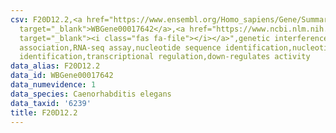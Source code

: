 ```yaml
---
csv: F20D12.2,<a href="https://www.ensembl.org/Homo_sapiens/Gene/Summary?db=core;g=WBGene00017642"
  target="_blank">WBGene00017642</a>,<a href="https://www.ncbi.nlm.nih.gov/pubmed/27496166"
  target="_blank"><i class="fas fa-file"></i></a>",genetic interference,functional
  association,RNA-seq assay,nucleotide sequence identification,nucleotide sequence
  identification,transcriptional regulation,down-regulates activity
data_alias: F20D12.2
data_id: WBGene00017642
data_numevidence: 1
data_species: Caenorhabditis elegans
data_taxid: '6239'
title: F20D12.2
---
```

